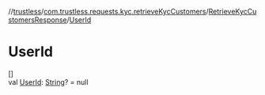 //[trustless](../../../index.md)/[com.trustless.requests.kyc.retrieveKycCustomers](../index.md)/[RetrieveKycCustomersResponse](index.md)/[UserId](-user-id.md)

# UserId

[]\
val [UserId](-user-id.md): [String](https://kotlinlang.org/api/latest/jvm/stdlib/kotlin/-string/index.html)? = null
